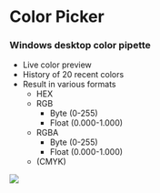 # Color Picker
### Windows desktop color pipette

- Live color preview
- History of 20 recent colors
- Result in various formats
  - HEX
  - RGB
    - Byte (0-255)
    - Float (0.000-1.000)
  - RGBA
    - Byte (0-255)
    - Float (0.000-1.000)
  - (CMYK)

![](https://s7.gifyu.com/images/k4gcfpjk.gif)